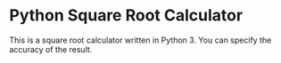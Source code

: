 # Python Square Root Calculator
This is a square root calculator written in Python 3. You can specify the accuracy of the result. 

